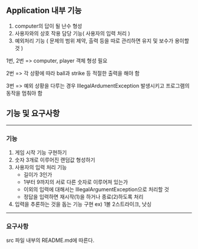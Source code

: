 ## Application 내부 기능

1. computer의 답이 될 난수 형성
2. 사용자와의 상호 작용 담당 기능( 사용자의 입력 처리 )
3. 예외처리 기능 ( 문제의 범위 제약, 출력 등을 따로 관리하면 유지 및 보수가 용이할 것 )

1번, 2번 => computer, player 객체 형성 필요

2번 => 각 상황에 따라 ball과 strike 등 적절한 출력을 해야 함

3번 => 예외 상황을 다루는 경우 IllegalArdumentException 발생시키고 프로그램의 동작을 멈춰야 함


## 기능 및 요구사항
--------------------------------------------------------------------------------------------

### 기능

1. 게임 시작 기능 구현하기
2. 숫자 3개로 이루어진 랜덤값 형성하기
3. 사용자의 입력 처리 기능
   - 길이가 3인가
   - 1부터 9까지의 서로 다른 숫자로 이루어져 있는가
   - 이외의 입력에 대해서는 IllegalArgumentException으로 처리할 것
   - 정답을 입력하면 재시작(1)을 하거나 종료(2)하도록 처리
4. 입력을 추론하는 것을 돕는 기능 구현
   ex) 1볼 2스트라이크, 낫싱
--------------------------------------------------------------------------------------------

### 요구사항

src 파일 내부의 README.md에 따른다.
